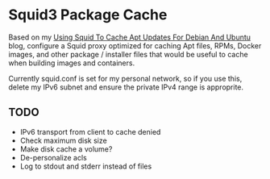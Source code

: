 # Squid3 Package Cache

Based on my [Using Squid To Cache Apt Updates For Debian And Ubuntu](http://midnightfreddie.com/using-squid-to-cache-apt-updates-for-debian-and-ubuntu.html)
blog, configure a Squid proxy optimized for caching Apt files, RPMs, Docker images,
and other package / installer files that would be useful to cache when building
images and containers.

Currently squid.conf is set for my personal network, so if you use this, delete my IPv6 subnet and ensure the private IPv4 range is approprite.

## TODO

- IPv6 transport from client to cache denied
- Check maximum disk size
- Make disk cache a volume?
- De-personalize acls
- Log to stdout and stderr instead of files

